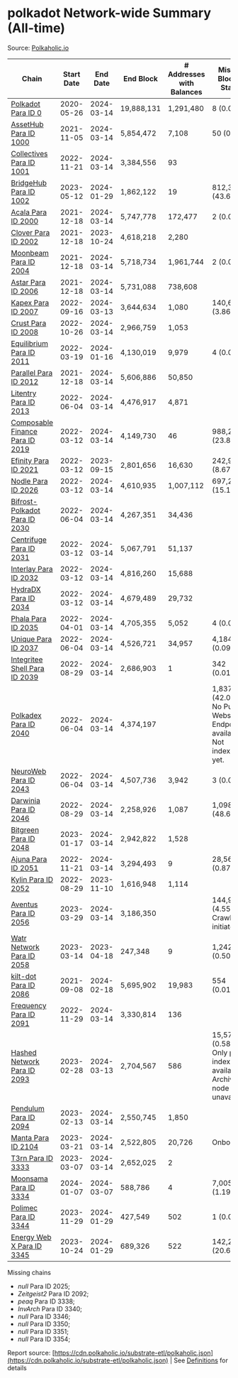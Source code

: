 # polkadot Network-wide Summary (All-time)

Source: [Polkaholic.io](https://polkaholic.io)


| Chain            | Start Date | End Date | End Block | # Addresses with Balances | Missing Blocks / Status |
| ---------------- | ---------- | ---------| --------- | ------------------------- | ----------------------- |
| [Polkadot Para ID 0](/polkadot/0-polkadot) | 2020-05-26 | 2024-03-14 | 19,888,131 |  1,291,480 | 8 (0.00%)  |
| [AssetHub Para ID 1000](/polkadot/1000-assethub) | 2021-11-05 | 2024-03-14 | 5,854,472 |  7,108 | 50 (0.00%)  |
| [Collectives Para ID 1001](/polkadot/1001-collectives) | 2022-11-21 | 2024-03-14 | 3,384,556 |  93 |    |
| [BridgeHub Para ID 1002](/polkadot/1002-bridgehub) | 2023-05-12 | 2024-01-29 | 1,862,122 |  19 | 812,302 (43.62%)  |
| [Acala Para ID 2000](/polkadot/2000-acala) | 2021-12-18 | 2024-03-14 | 5,747,778 |  172,477 | 2 (0.00%)  |
| [Clover Para ID 2002](/polkadot/2002-clover) | 2021-12-18 | 2023-10-24 | 4,618,218 |  2,280 |    |
| [Moonbeam Para ID 2004](/polkadot/2004-moonbeam) | 2021-12-18 | 2024-03-14 | 5,718,734 |  1,961,744 | 2 (0.00%)  |
| [Astar Para ID 2006](/polkadot/2006-astar) | 2021-12-18 | 2024-03-14 | 5,731,088 |  738,608 |    |
| [Kapex Para ID 2007](/polkadot/2007-kapex) | 2022-09-16 | 2024-03-13 | 3,644,634 |  1,080 | 140,668 (3.86%)  |
| [Crust Para ID 2008](/polkadot/2008-crust) | 2022-10-26 | 2024-03-14 | 2,966,759 |  1,053 |    |
| [Equilibrium Para ID 2011](/polkadot/2011-equilibrium) | 2022-03-19 | 2024-01-16 | 4,130,019 |  9,979 | 4 (0.00%)  |
| [Parallel Para ID 2012](/polkadot/2012-parallel) | 2021-12-18 | 2024-03-14 | 5,606,886 |  50,850 |    |
| [Litentry Para ID 2013](/polkadot/2013-litentry) | 2022-06-04 | 2024-03-14 | 4,476,917 |  4,871 |    |
| [Composable Finance Para ID 2019](/polkadot/2019-composable) | 2022-03-12 | 2024-03-14 | 4,149,730 |  46 | 988,228 (23.81%)  |
| [Efinity Para ID 2021](/polkadot/2021-efinity) | 2022-03-12 | 2023-09-15 | 2,801,656 |  16,630 | 242,949 (8.67%)  |
| [Nodle Para ID 2026](/polkadot/2026-nodle) | 2022-03-12 | 2024-03-14 | 4,610,935 |  1,007,112 | 697,251 (15.12%)  |
| [Bifrost-Polkadot Para ID 2030](/polkadot/2030-bifrost) | 2022-06-04 | 2024-03-14 | 4,267,351 |  34,436 |    |
| [Centrifuge Para ID 2031](/polkadot/2031-centrifuge) | 2022-03-12 | 2024-03-14 | 5,067,791 |  51,137 |    |
| [Interlay Para ID 2032](/polkadot/2032-interlay) | 2022-03-12 | 2024-03-14 | 4,816,260 |  15,688 |    |
| [HydraDX Para ID 2034](/polkadot/2034-hydradx) | 2022-03-12 | 2024-03-14 | 4,679,489 |  29,732 |    |
| [Phala Para ID 2035](/polkadot/2035-phala) | 2022-04-01 | 2024-03-14 | 4,705,355 |  5,052 | 4 (0.00%)  |
| [Unique Para ID 2037](/polkadot/2037-unique) | 2022-06-04 | 2024-03-14 | 4,526,721 |  34,957 | 4,184 (0.09%)  |
| [Integritee Shell Para ID 2039](/polkadot/2039-integritee) | 2022-08-29 | 2024-03-14 | 2,686,903 |  1 | 342 (0.01%)  |
| [Polkadex Para ID 2040](/polkadot/2040-polkadex) | 2022-06-04 | 2024-03-14 | 4,374,197 |   | 1,837,152 (42.00%) No Public Websocket Endpoint available: Not indexing yet. |
| [NeuroWeb Para ID 2043](/polkadot/2043-neuroweb) | 2022-06-04 | 2024-03-14 | 4,507,736 |  3,942 | 3 (0.00%)  |
| [Darwinia Para ID 2046](/polkadot/2046-darwinia) | 2022-08-29 | 2024-03-14 | 2,258,926 |  1,087 | 1,098,047 (48.61%)  |
| [Bitgreen Para ID 2048](/polkadot/2048-bitgreen) | 2023-01-17 | 2024-03-14 | 2,942,822 |  1,528 |    |
| [Ajuna Para ID 2051](/polkadot/2051-ajuna) | 2022-11-21 | 2024-03-14 | 3,294,493 |  9 | 28,565 (0.87%)  |
| [Kylin Para ID 2052](/polkadot/2052-kylin) | 2022-08-29 | 2023-11-10 | 1,616,948 |  1,114 |    |
| [Aventus Para ID 2056](/polkadot/2056-aventus) | 2023-03-29 | 2024-03-14 | 3,186,350 |   | 144,921 (4.55%) Crawling initiated |
| [Watr Network Para ID 2058](/polkadot/2058-watr) | 2023-03-14 | 2023-04-18 | 247,348 |  9 | 1,242 (0.50%)  |
| [kilt-dot Para ID 2086](/polkadot/2086-kilt) | 2021-09-08 | 2024-02-18 | 5,695,902 |  19,983 | 554 (0.01%)  |
| [Frequency Para ID 2091](/polkadot/2091-frequency) | 2022-11-29 | 2024-03-14 | 3,330,814 |  136 |    |
| [Hashed Network Para ID 2093](/polkadot/2093-hashed) | 2023-02-28 | 2024-03-13 | 2,704,567 |  586 | 15,573 (0.58%) Only partial index available: Archive node unavailable |
| [Pendulum Para ID 2094](/polkadot/2094-pendulum) | 2023-02-13 | 2024-03-14 | 2,550,745 |  1,850 |    |
| [Manta Para ID 2104](/polkadot/2104-manta) | 2023-03-21 | 2024-03-14 | 2,522,805 |  20,726 |   Onboarding |
| [T3rn Para ID 3333](/polkadot/3333-t3rn) | 2023-03-07 | 2024-03-14 | 2,652,025 |  2 |    |
| [Moonsama Para ID 3334](/polkadot/3334-moonsama) | 2024-01-07 | 2024-03-07 | 588,786 |  4 | 7,005 (1.19%)  |
| [Polimec Para ID 3344](/polkadot/3344-polimec) | 2023-11-29 | 2024-01-29 | 427,549 |  502 | 1 (0.00%)  |
| [Energy Web X Para ID 3345](/polkadot/3345-energywebx) | 2023-10-24 | 2024-01-29 | 689,326 |  522 | 142,272 (20.64%)  |

Missing chains


* *null* Para ID 2025; 
* *Zeitgeist2* Para ID 2092; 
* *peaq* Para ID 3338; 
* *InvArch* Para ID 3340; 
* *null* Para ID 3346; 
* *null* Para ID 3350; 
* *null* Para ID 3351; 
* *null* Para ID 3354; 

Report source: [https://cdn.polkaholic.io/substrate-etl/polkaholic.json](https://cdn.polkaholic.io/substrate-etl/polkaholic.json) | See [Definitions](/DEFINITIONS.md) for details
